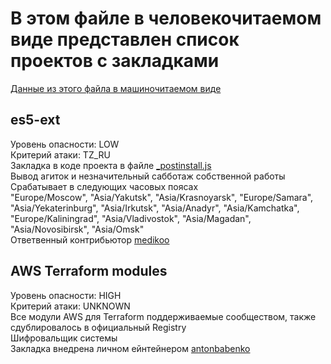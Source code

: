 # В этом файле в человекочитаемом виде представлен список проектов с закладками
[Данные из этого файла в машиночитаемом виде](./projects.json)

## es5-ext
Уровень опасности: LOW  
Критерий атаки: TZ_RU  
Закладка в коде проекта в файле [_postinstall.js](https://github.com/medikoo/es5-ext/blob/main/_postinstall.js)   
Вывод агиток и незначительный сабботаж собственной работы  
Срабатывает в следующих часовых поясах  
"Europe/Moscow", "Asia/Yakutsk", "Asia/Krasnoyarsk", "Europe/Samara", "Asia/Yekaterinburg", "Asia/Irkutsk", "Asia/Anadyr", "Asia/Kamchatka", "Europe/Kaliningrad", "Asia/Vladivostok", "Asia/Magadan", "Asia/Novosibirsk", "Asia/Omsk"  
Ответвенный контрибьютор [medikoo](https://github.com/medikoo)  

## AWS Terraform modules
Уровень опасности: HIGH  
Критерий атаки: UNKNOWN  
Все модули AWS для Terraform поддерживаемые сообществом, также сдублировалось в официальный Registry  
Шифровальщик системы  
Закладка внедрена личном ейнтейнером [antonbabenko](https://github.com/antonbabenko)  


